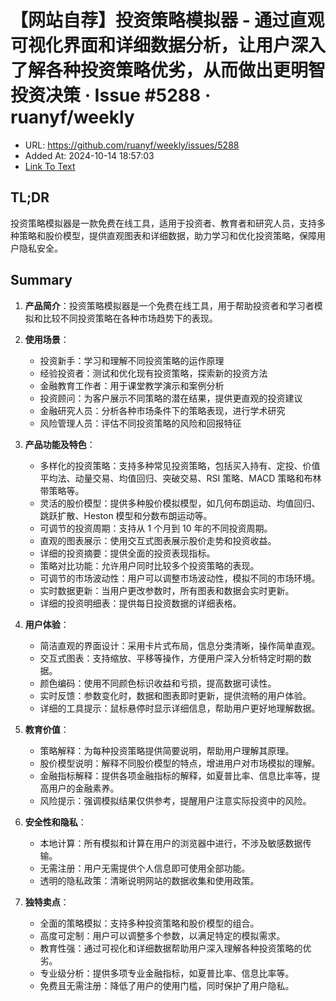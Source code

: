 # 【网站自荐】投资策略模拟器  - 通过直观可视化界面和详细数据分析，让用户深入了解各种投资策略优劣，从而做出更明智投资决策 · Issue #5288 · ruanyf/weekly
- URL: https://github.com/ruanyf/weekly/issues/5288
- Added At: 2024-10-14 18:57:03
- [Link To Text](2024-10-14-【网站自荐】投资策略模拟器---通过直观可视化界面和详细数据分析，让用户深入了解各种投资策略优劣，从而做出更明智投资决策-·-issue-#5288-·-ruanyf-weekly_raw.md)

## TL;DR
投资策略模拟器是一款免费在线工具，适用于投资者、教育者和研究人员，支持多种策略和股价模型，提供直观图表和详细数据，助力学习和优化投资策略，保障用户隐私安全。

## Summary
1. **产品简介**：投资策略模拟器是一个免费在线工具，用于帮助投资者和学习者模拟和比较不同投资策略在各种市场趋势下的表现。

2. **使用场景**：
   - 投资新手：学习和理解不同投资策略的运作原理
   - 经验投资者：测试和优化现有投资策略，探索新的投资方法
   - 金融教育工作者：用于课堂教学演示和案例分析
   - 投资顾问：为客户展示不同策略的潜在结果，提供更直观的投资建议
   - 金融研究人员：分析各种市场条件下的策略表现，进行学术研究
   - 风险管理人员：评估不同投资策略的风险和回报特征

3. **产品功能及特色**：
   - 多样化的投资策略：支持多种常见投资策略，包括买入持有、定投、价值平均法、动量交易、均值回归、突破交易、RSI 策略、MACD 策略和布林带策略等。
   - 灵活的股价模型：提供多种股价模拟模型，如几何布朗运动、均值回归、跳跃扩散、Heston 模型和分数布朗运动等。
   - 可调节的投资周期：支持从 1 个月到 10 年的不同投资周期。
   - 直观的图表展示：使用交互式图表展示股价走势和投资收益。
   - 详细的投资摘要：提供全面的投资表现指标。
   - 策略对比功能：允许用户同时比较多个投资策略的表现。
   - 可调节的市场波动性：用户可以调整市场波动性，模拟不同的市场环境。
   - 实时数据更新：当用户更改参数时，所有图表和数据会实时更新。
   - 详细的投资明细表：提供每日投资数据的详细表格。

4. **用户体验**：
   - 简洁直观的界面设计：采用卡片式布局，信息分类清晰，操作简单直观。
   - 交互式图表：支持缩放、平移等操作，方便用户深入分析特定时期的数据。
   - 颜色编码：使用不同颜色标识收益和亏损，提高数据可读性。
   - 实时反馈：参数变化时，数据和图表即时更新，提供流畅的用户体验。
   - 详细的工具提示：鼠标悬停时显示详细信息，帮助用户更好地理解数据。

5. **教育价值**：
   - 策略解释：为每种投资策略提供简要说明，帮助用户理解其原理。
   - 股价模型说明：解释不同股价模型的特点，增进用户对市场模拟的理解。
   - 金融指标解释：提供各项金融指标的解释，如夏普比率、信息比率等，提高用户的金融素养。
   - 风险提示：强调模拟结果仅供参考，提醒用户注意实际投资中的风险。

6. **安全性和隐私**：
   - 本地计算：所有模拟和计算在用户的浏览器中进行，不涉及敏感数据传输。
   - 无需注册：用户无需提供个人信息即可使用全部功能。
   - 透明的隐私政策：清晰说明网站的数据收集和使用政策。

7. **独特卖点**：
   - 全面的策略模拟：支持多种投资策略和股价模型的组合。
   - 高度可定制：用户可以调整多个参数，以满足特定的模拟需求。
   - 教育性强：通过可视化和详细数据帮助用户深入理解各种投资策略的优劣。
   - 专业级分析：提供多项专业金融指标，如夏普比率、信息比率等。
   - 免费且无需注册：降低了用户的使用门槛，同时保护了用户隐私。
